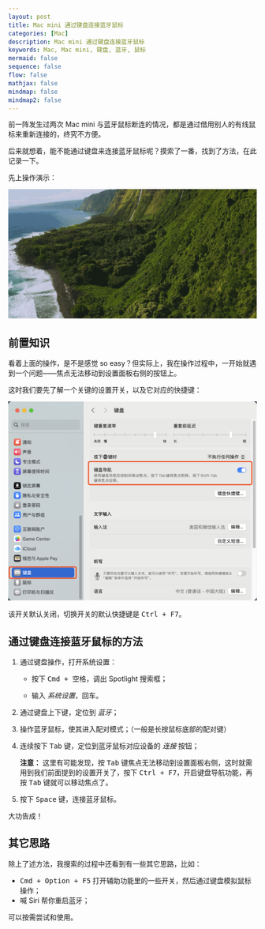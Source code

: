```yaml
---
layout: post
title: Mac mini 通过键盘连接蓝牙鼠标
categories: [Mac]
description: Mac mini 通过键盘连接蓝牙鼠标
keywords: Mac, Mac mini, 键盘, 蓝牙, 鼠标
mermaid: false
sequence: false
flow: false
mathjax: false
mindmap: false
mindmap2: false
---
```


前一阵发生过两次 Mac mini 与蓝牙鼠标断连的情况，都是通过借用别人的有线鼠标来重新连接的，终究不方便。

后来就想着，能不能通过键盘来连接蓝牙鼠标呢？摸索了一番，找到了方法，在此记录一下。

先上操作演示：

![](https://raw.githubusercontent.com/mzlogin/blog-assets/refs/heads/master/mac-match-bluetooth-mouse-by-keyboard.gif)

## 前置知识

看着上面的操作，是不是感觉 so easy？但实际上，我在操作过程中，一开始就遇到一个问题——焦点无法移动到设置面板右侧的按钮上。

这时我们要先了解一个关键的设置开关，以及它对应的快捷键：

![](/images/posts/mac/mac-settings-keyboard-navigator.png)

该开关默认关闭，切换开关的默认快捷键是 <kbd>Ctrl + F7</kbd>。

## 通过键盘连接蓝牙鼠标的方法

1. 通过键盘操作，打开系统设置：

   - 按下 <kbd>Cmd + 空格</kbd>，调出 Spotlight 搜索框；

   - 输入 *系统设置*，回车。

2. 通过键盘上下键，定位到 *蓝牙*；

3. 操作蓝牙鼠标，使其进入配对模式；（一般是长按鼠标底部的配对键）

4. 连续按下 <kbd>Tab</kbd> 键，定位到蓝牙鼠标对应设备的 *连接* 按钮；

    **注意：** 这里有可能发现，按 <kbd>Tab</kbd> 键焦点无法移动到设置面板右侧，这时就需用到我们前面提到的设置开关了，按下 <kbd>Ctrl + F7</kbd>，开启键盘导航功能，再按 <kbd>Tab</kbd> 键就可以移动焦点了。

5. 按下 <kbd>Space</kbd> 键，连接蓝牙鼠标。

大功告成！

## 其它思路

除上了述方法，我搜索的过程中还看到有一些其它思路，比如：

- <kbd>Cmd + Option + F5</kbd> 打开辅助功能里的一些开关，然后通过键盘模拟鼠标操作；
- 喊 Siri 帮你重启蓝牙；

可以按需尝试和使用。